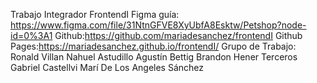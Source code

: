 Trabajo Integrador FrontendI
Figma guía: https://www.figma.com/file/31NtnGFVE8XyUbfA8Esktw/Petshop?node-id=0%3A1
Github:https://github.com/mariadesanchez/frontendI
Github Pages:https://mariadesanchez.github.io/frontendI/
Grupo de Trabajo:
Ronald Villan
Nahuel Astudillo
Agustín Bettig
Brandon Hener Terceros
Gabriel Castellvi
Marí De Los Angeles Sánchez



